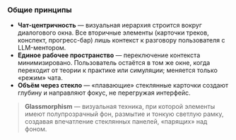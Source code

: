 ### Общие принципы

* **Чат-центричность** — визуальная иерархия строится вокруг диалогового окна. Все вторичные элементы (карточки треков, конспект, прогресс-бар) лишь контекст к разговору пользователя с LLM-ментором.
* **Единое рабочее пространство** — переключение контекста минимизировано. Пользователь остаётся в том же окне, когда переходит от теории к практике или симуляции; меняется только «режим» чата.
* **Объём через стекло** — «плавающие» стеклянные карточки создают глубину и направляют фокус, не перегружая интерфейс.

> **Glassmorphism** — визуальная техника, при которой элементы имеют полупрозрачный фон, размытие и тонкую светлую рамку, создавая впечатление стеклянных панелей, «парящих» над фоном.

